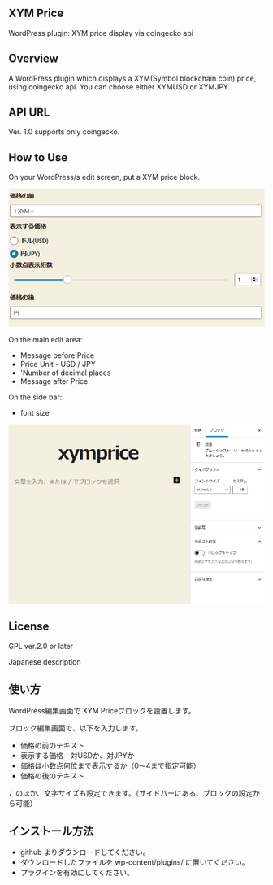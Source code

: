 ## XYM Price
WordPress plugin: XYM price display via coingecko api

## Overview
A WordPress plugin which displays a XYM(Symbol blockchain coin) price, using coingecko api.
You can choose either XYMUSD or XYMJPY.

## API URL
Ver. 1.0 supports only coingecko.

## How to Use
On your WordPress/s edit screen, put a XYM price block.

![edit screen](img/xymprice.png)

On the main edit area:

* Message before Price
* Price Unit - USD / JPY
* 'Number of decimal places
* Message after Price

On the side bar:

* font size

![video for editing xymprice](img/xymprice.gif)

## License
GPL ver.2.0 or later

Japanese description


## 使い方

WordPress編集画面で XYM Priceブロックを設置します。

ブロック編集画面で、以下を入力します。
* 価格の前のテキスト
* 表示する価格 - 対USDか、対JPYか
* 価格は小数点何位まで表示するか（0～4まで指定可能）
* 価格の後のテキスト

このほか、文字サイズも設定できます。（サイドバーにある、ブロックの設定から可能）


## インストール方法
* github よりダウンロードしてください。
* ダウンロードしたファイルを wp-content/plugins/ に置いてください。
* プラグインを有効にしてください。
